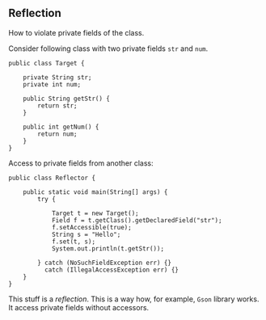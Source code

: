 ## Reflection
How to violate private fields of the class.

Consider following class with two private fields `str` and `num`.

```
public class Target {

    private String str;
    private int num;

    public String getStr() {
        return str;
    }

    public int getNum() {
        return num;
    }
}
```

Access to private fields from another class:

```
public class Reflector {

    public static void main(String[] args) {
        try {

            Target t = new Target();
            Field f = t.getClass().getDeclaredField("str");
            f.setAccessible(true);
            String s = "Hello";
            f.set(t, s);
            System.out.println(t.getStr());

        } catch (NoSuchFieldException err) {}
          catch (IllegalAccessException err) {}
    }
}
```

This stuff is a *reflection*. This is a way how, for example, `Gson` library works. It access private fields without accessors.